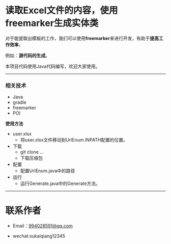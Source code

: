 # 读取Excel文件的内容，使用freemarker生成实体类

对于能提取出模板的工作，我们可以使用**freemarker**来进行开发，有助于**提高工作效率**，

例如：**源代码的生成**。

本项目代码使用Java代码编写，欢迎大家使用。



-----


### 相关技术

- Java
- gradle
- freemarker
- POI
	
**使用方法**

- user.xlsx
	- 将user.xlsx文件移动到UrlEnum.INPATH配置的位置。
- 下载
	- git clone ...
	- 下载压缩包
- 配置
	- 配置UrlEnum.java中的路径
- 运行
	- 运行Generate.java中的Generate方法。

-----

# 联系作者
	
- Email：994028591@qq.com

- wechat:xukaiqiang12345	

	